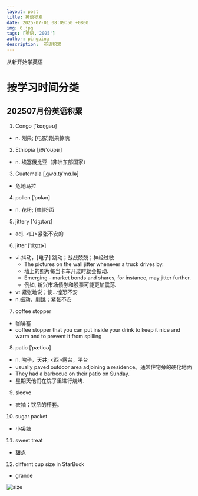 ```yaml
---
layout: post
title: 英语积累
date: 2025-07-01 08:09:50 +0800
img: 6.jpg
tags: [英语,'2025']
author: pingping
description:  英语积累
---
```


从新开始学英语

# 按学习时间分类

## 202507月份英语积累

1. Congo  ['kɒŋɡəʊ]
  - n. 刚果; [电影]刚果惊魂

2. Ethiopia  [ˌiθɪ'oʊpɪr]
  - n. 埃塞俄比亚（非洲东部国家）

3. Guatemala [ˌɡwɑ.t̬əˈmɑ.lə]
  - 危地马拉


4. pollen [ˈpɒlən]
  - n. 花粉; [虫]粉面

5. jittery  ['dʒɪtərɪ]
  - adj. <口>紧张不安的

6. jitter  [ˈdʒɪtɚ]

- vi.抖动，[电子] 跳动；战战兢兢；神经过敏
  - The pictures on the wall jitter whenever a truck drives by.
  - 墙上的照片每当卡车开过时就会振动.
  - Emerging - market bonds and shares, for instance, may jitter further.
  - 例如, 新兴市场债券和股票可能更加震荡.
- vt.紧张地说；使…惶恐不安
- n.振动，剧跳；紧张不安

7. coffee stopper
  - 咖啡塞
  - coffee stopper that you can put inside your drink to keep it nice and warm and to prevent it from spilling

8. patio  [ˈpætioʊ]
  - n. 院子，天井; <西>露台，平台
  - usually paved outdoor area adjoining a residence。通常住宅旁的硬化地面
  - They had a barbecue on their patio on Sunday.
  - 星期天他们在院子里进行烧烤.

9. sleeve
  - 衣袖；饮品的杯套。

10. sugar packet 
  - 小袋糖

11. sweet treat
  - 甜点

12. differnt cup size in StarBuck
  - grande

![size]({{site.baseurl}}/images/post/2025/07/01.png)




